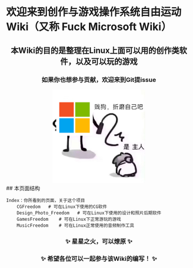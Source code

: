 # 欢迎来到创作与游戏操作系统自由运动 Wiki（又称 Fuck Microsoft Wiki）
## <center>本Wiki的目的是整理在Linux上面可以用的创作类软件，以及可以玩的游戏</center>

### <center> 如果你也想参与贡献，欢迎来到Git提issue </center> 
<div align="center">
   <img src="images/icon.jpg" alt="fuckms" width="50%">
</div>
## 本页面结构

    Index：你所看到的页面，关于这个项目
        CGFreedom   # 可在Linux下使用的CG软件
        Design_Photo_Freedom   # 可在Linux下使用的设计和照片后期软件
        GamesFreedom    # 可在Linux下正常游玩的游戏
        MusicFreedom    # 可在Linux正常使用的音频制作工具

### <center> ✨ 星星之火，可以燎原 ✨ </center> 
### <center> ✨ 希望各位可以一起参与该Wiki的编写！ ✨ </center>
